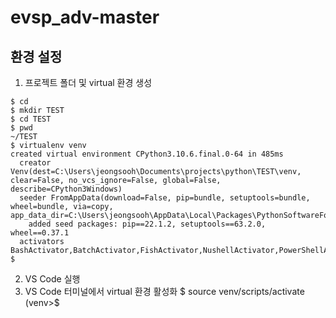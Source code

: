 # evsp_adv-master
## 환경 설정
1. 프로젝트 폴더 및 virtual 환경 생성
```
$ cd
$ mkdir TEST
$ cd TEST
$ pwd
~/TEST
$ virtualenv venv
created virtual environment CPython3.10.6.final.0-64 in 485ms
  creator Venv(dest=C:\Users\jeongsooh\Documents\projects\python\TEST\venv, clear=False, no_vcs_ignore=False, global=False, describe=CPython3Windows)
  seeder FromAppData(download=False, pip=bundle, setuptools=bundle, wheel=bundle, via=copy, app_data_dir=C:\Users\jeongsooh\AppData\Local\Packages\PythonSoftwareFoundation.Python.3.10_qbz5n2kfra8p0\LocalCache\Local\pypa\virtualenv)
    added seed packages: pip==22.1.2, setuptools==63.2.0, wheel==0.37.1
  activators BashActivator,BatchActivator,FishActivator,NushellActivator,PowerShellActivator,PythonActivator
$
```
2. VS Code 실행
3. VS Code 터미널에서 virtual 환경 활성화
$ source venv/scripts/activate
(venv>$

